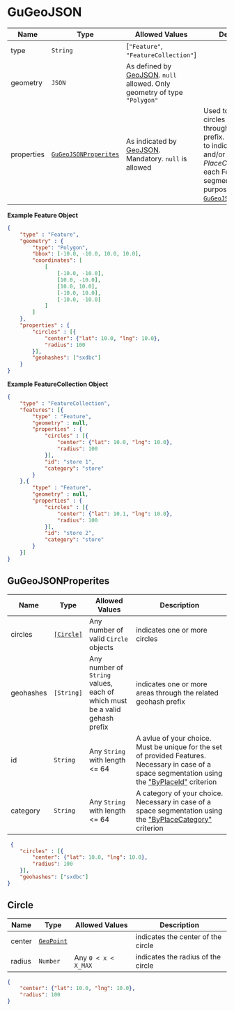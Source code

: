 # GuGeoJSON

Name        |Type      | Allowed Values |Description
------------|----------|----------------|-----------
type | `String` |    [`"Feature"`, `"FeatureCollection"`]  | 
geometry | `JSON` |  As defined by [GeoJSON](http://geojson.org/geojson-spec.html). `null` allowed. Only geometry of type `"Polygon"`     | 
properties | [`GuGeoJSONProperites`](#gu_geo_json_properties) | As indicated by [GeoJSON](http://geojson.org/geojson-spec.html). Mandatory. `null` is allowed | Used to indicate circles and/or areas through a geohash prefix. It is also used to indicate a *PlaceID* and/or a *PlaceCategory* for each Feature for segmentation purpose (see [`GuGeoJSONProperites`](#gu_geo_json_properties)) 

**Example Feature Object**

```json
{
    "type" : "Feature",
    "geometry" : { 
        "type": "Polygon", 
        "bbox": [-10.0, -10.0, 10.0, 10.0],
        "coordinates": [
			[
				[-10.0, -10.0],
				[10.0, -10.0],
				[10.0, 10.0],
				[-10.0, 10.0],
				[-10.0, -10.0]
			]
		]
    },
    "properties" : {
        "circles" : [{
            "center": {"lat": 10.0, "lng": 10.0},
            "radius": 100
        }],
        "geohashes": ["sxdbc"]
    }
}
``` 

**Example FeatureCollection Object**

```json
{
    "type" : "FeatureCollection",
    "features": [{
        "type" : "Feature",
        "geometry" : null,
        "properties" : {
            "circles" : [{
                "center": {"lat": 10.0, "lng": 10.0},
                "radius": 100
            }],
            "id": "store 1",
            "category": "store"
        }
    },{
        "type" : "Feature",
        "geometry" : null,
        "properties" : {
            "circles" : [{
                "center": {"lat": 10.1, "lng": 10.0},
                "radius": 100
            }],
            "id": "store 2",
            "category": "store"
        }
    }]
}
``` 

<a name="gu_geo_json_properties"></a>
## GuGeoJSONProperites
Name        |Type      | Allowed Values |Description
------------|----------|----------------|-----------
circles | [`[Circle]`](#circle) |    Any number of valid `Circle` objects  | indicates one or more circles 
geohashes | `[String]` |    Any number of `String` values, each of which must be a valid gehash prefix  | indicates one or more areas through the related geohash prefix 
id | `String`| Any `String` with length <= 64 | A avlue of your choice. Must be unique for the set of provided Features. Necessary in case of a space segmentation using the ["ByPlaceId"](/api/reference/dimensionsdimensions/space.md#by-place-id) criterion
category | `String`| Any `String` with length <= 64 | A category of your choice. Necessary in case of a space segmentation using the ["ByPlaceCategory"](/api/reference/dimensionsdimensions/space.md#by-place-category) criterion

```json
 {
    "circles" : [{
        "center": {"lat": 10.0, "lng": 10.0},
        "radius": 100
    }],
    "geohashes": ["sxdbc"]
}
``` 

<a name="circle"></a>
## Circle

Name        |Type      | Allowed Values |Description
------------|----------|----------------|-----------
center | [`GeoPoint`](/api/reference/data-models/common/geo-point) |     | indicates the center of the circle
radius | `Number`| Any `0 < x < X_MAX ` | indicates the radius of the circle

```json
{
    "center": {"lat": 10.0, "lng": 10.0},
    "radius": 100
}
```

